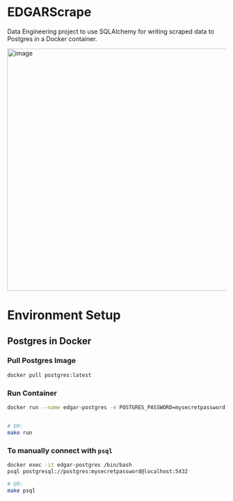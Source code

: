 # EDGARScrape
Data Engineering project to use SQLAlchemy for writing scraped data to Postgres in a Docker container.

<img width="556" alt="image" src="https://user-images.githubusercontent.com/58488209/137550226-ba031fcc-c5b9-4e34-8912-43521186771e.png">

# Environment Setup
## Postgres in Docker
### Pull Postgres Image
```bash
docker pull postgres:latest
```

### Run Container
```bash
docker run --name edgar-postgres -e POSTGRES_PASSWORD=mysecretpassword -d -p 5432:5432 postgres


# OR:
make run
```

### To manually connect with `psql`
```bash
docker exec -it edgar-postgres /bin/bash
psql postgresql://postgres:mysecretpassword@localhost:5432

# OR:
make psql
```

